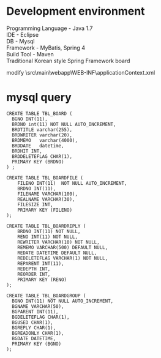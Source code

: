 <h1>Development environment</h1>
<p>

Programming Language - Java 1.7</br>
IDE - Eclipse<br/>
DB - Mysql <br/>
Framework - MyBatis, Spring 4<br/>
Build Tool - Maven<br/>
Traditional Korean style Spring Framework board

modify
\src\main\webapp\WEB-INF\applicationContext.xml

</p>

<h1>mysql query</h1>
 <p>
 
    CREATE TABLE TBL_BOARD (
      BGNO INT(11),								
      BRDNO int(11) NOT NULL AUTO_INCREMENT,	
      BRDTITLE varchar(255),					
      BRDWRITER varchar(20),					
      BRDMEMO   varchar(4000),					
      BRDDATE	datetime,						
      BRDHIT INT,								
      BRDDELETEFLAG CHAR(1),					
      PRIMARY KEY (BRDNO)
    ) ;

	CREATE TABLE TBL_BOARDFILE (
	    FILENO INT(11)  NOT NULL AUTO_INCREMENT,
	    BRDNO INT(11),                          
	    FILENAME VARCHAR(100),                  
	    REALNAME VARCHAR(30),                   
	    FILESIZE INT,                           
	    PRIMARY KEY (FILENO)
	);
    
	CREATE TABLE TBL_BOARDREPLY (
	    BRDNO INT(11) NOT NULL,				
	    RENO INT(11) NOT NULL,                
	    REWRITER VARCHAR(10) NOT NULL,        
	    REMEMO VARCHAR(500) DEFAULT NULL,     
	    REDATE DATETIME DEFAULT NULL,         
	    REDELETEFLAG VARCHAR(1) NOT NULL,     
	    REPARENT INT(11),					
	    REDEPTH INT,						
	    REORDER INT,						
	    PRIMARY KEY (RENO)
	);

	CREATE TABLE TBL_BOARDGROUP (
	  BGNO INT(11) NOT NULL AUTO_INCREMENT,		
	  BGNAME VARCHAR(50),						
	  BGPARENT INT(11),							
	  BGDELETEFLAG CHAR(1),						
	  BGUSED CHAR(1),							
	  BGREPLY CHAR(1),							
	  BGREADONLY CHAR(1),						
	  BGDATE DATETIME,							
	  PRIMARY KEY (BGNO)
	);
	
</p>


